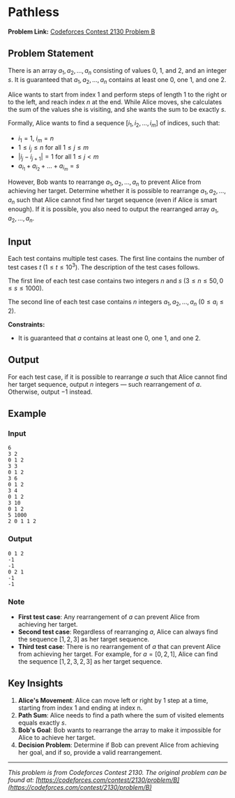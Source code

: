 # Pathless

**Problem Link:** [Codeforces Contest 2130 Problem B](https://codeforces.com/contest/2130/problem/B)

## Problem Statement

There is an array $a_1, a_2, \ldots, a_n$ consisting of values $0$, $1$, and $2$, and an integer $s$. It is guaranteed that $a_1, a_2, \ldots, a_n$ contains at least one $0$, one $1$, and one $2$.

Alice wants to start from index $1$ and perform steps of length $1$ to the right or to the left, and reach index $n$ at the end. While Alice moves, she calculates the sum of the values she is visiting, and she wants the sum to be exactly $s$.

Formally, Alice wants to find a sequence $[i_1, i_2, \ldots, i_m]$ of indices, such that:

- $i_1 = 1$, $i_m = n$
- $1 \leq i_j \leq n$ for all $1 \leq j \leq m$
- $|i_j - i_{j+1}| = 1$ for all $1 \leq j < m$
- $a_{i_1} + a_{i_2} + \ldots + a_{i_m} = s$

However, Bob wants to rearrange $a_1, a_2, \ldots, a_n$ to prevent Alice from achieving her target. Determine whether it is possible to rearrange $a_1, a_2, \ldots, a_n$ such that Alice cannot find her target sequence (even if Alice is smart enough). If it is possible, you also need to output the rearranged array $a_1, a_2, \ldots, a_n$.

## Input

Each test contains multiple test cases. The first line contains the number of test cases $t$ $(1 \leq t \leq 10^3)$. The description of the test cases follows.

The first line of each test case contains two integers $n$ and $s$ $(3 \leq n \leq 50, 0 \leq s \leq 1000)$.

The second line of each test case contains $n$ integers $a_1, a_2, \ldots, a_n$ $(0 \leq a_i \leq 2)$.

**Constraints:**
- It is guaranteed that $a$ contains at least one $0$, one $1$, and one $2$.

## Output

For each test case, if it is possible to rearrange $a$ such that Alice cannot find her target sequence, output $n$ integers — such rearrangement of $a$. Otherwise, output $-1$ instead.

## Example

### Input
```
6
3 2
0 1 2
3 3
0 1 2
3 6
0 1 2
3 4
0 1 2
3 10
0 1 2
5 1000
2 0 1 1 2
```

### Output
```
0 1 2
-1
-1
0 2 1
-1
-1
```

### Note

- **First test case**: Any rearrangement of $a$ can prevent Alice from achieving her target.
- **Second test case**: Regardless of rearranging $a$, Alice can always find the sequence $[1, 2, 3]$ as her target sequence.
- **Third test case**: There is no rearrangement of $a$ that can prevent Alice from achieving her target. For example, for $a = [0, 2, 1]$, Alice can find the sequence $[1, 2, 3, 2, 3]$ as her target sequence.

## Key Insights

1. **Alice's Movement**: Alice can move left or right by 1 step at a time, starting from index 1 and ending at index n.
2. **Path Sum**: Alice needs to find a path where the sum of visited elements equals exactly $s$.
3. **Bob's Goal**: Bob wants to rearrange the array to make it impossible for Alice to achieve her target.
4. **Decision Problem**: Determine if Bob can prevent Alice from achieving her goal, and if so, provide a valid rearrangement.

---

*This problem is from Codeforces Contest 2130. The original problem can be found at: [https://codeforces.com/contest/2130/problem/B](https://codeforces.com/contest/2130/problem/B)*
